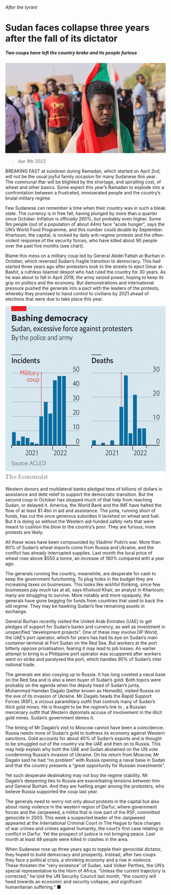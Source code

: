 ###### After the tyrant

# Sudan faces collapse three years after the fall of its dictator 

##### Two coups have left the country broke and its people furious 

![image](images/20220409_MAP001_0.jpg) 

> Apr 9th 2022 

BREAKING FAST at sundown during Ramadan, which started on April 2nd, will not be the usual joyful family occasion for many Sudanese this year. The communal iftar will be blighted by the shortage, and spiralling cost, of wheat and other basics. Some expect this year’s Ramadan to explode into a confrontation between a frustrated, immiserated people and the country’s brutal military regime.

Few Sudanese can remember a time when their country was in such a bleak state. The currency is in free fall, having plunged by more than a quarter since October. Inflation is officially 260%, but probably even higher. Some 9m people (out of a population of about 44m) face “acute hunger”, says the UN’s World Food Programme, and this number could double by September. Khartoum, the capital, is rocked by daily anti-regime protests and the often-violent response of the security forces, who have killed about 90 people over the past five months (see chart).


Blame this mess on a military coup led by General Abdel Fattah al-Burhan in October, which reversed Sudan’s fragile transition to democracy. This had started three years ago after protesters took to the streets to eject Omar al-Bashir, a ruthless Islamist despot who had ruled the country for 30 years. As he was about to fall in April 2019, the army seized power, hoping to keep its grip on politics and the economy. But demonstrations and international pressure pushed the generals into a pact with the leaders of the protests, whereby they promised to hand control to civilians by 2021 ahead of elections that were due to take place this year.

![image](images/20220409_MAC078.png) 


Western donors and multilateral banks pledged tens of billions of dollars in assistance and debt relief to support the democratic transition. But the second coup in October has stopped much of that help from reaching Sudan, or delayed it. America, the World Bank and the IMF have halted the flow of at least $1.4bn in aid and assistance. The junta, running short of funds, has cut the once generous subsidies it lavished on wheat and fuel. But it is doing so without the Western aid-funded safety nets that were meant to cushion the blow to the country’s poor. They are furious; more protests are likely.

All these woes have been compounded by Vladimir Putin’s war. More than 80% of Sudan’s wheat imports come from Russia and Ukraine, and the conflict has already interrupted supplies. Last month the local price of wheat rose above $550 a tonne, an increase of 180% compared with a year ago.

The generals running the country, meanwhile, are desperate for cash to keep the government functioning. To plug holes in the budget they are increasing taxes on businesses. This looks like wishful thinking, since few businesses pay much tax at all, says Kholood Khair, an analyst in Khartoum; many are struggling to survive. More notably and more opaquely, the generals have gone begging for funds from countries that used to back the old regime. They may be hawking Sudan’s few remaining assets in exchange.

General Burhan recently visited the United Arab Emirates (UAE) to get pledges of support for Sudan’s banks and currency, as well as investment in unspecified “development projects”. One of these may involve DP World, the UAE’s port operator, which for years has had its eye on Sudan’s main container terminal at Port Sudan on the Red Sea. But workers at the port bitterly oppose privatisation, fearing it may lead to job losses. An earlier attempt to bring in a Philippine port operator was scuppered after workers went on strike and paralysed the port, which handles 90% of Sudan’s inter national trade.

The generals are also cosying up to Russia. It has long coveted a naval base on the Red Sea and is also a keen buyer of Sudan’s gold. Both topics were probably on the agenda when the deputy head of Sudan’s junta, Muhammad Hamdan Dagalo (better known as Hemedti), visited Russia on the eve of its invasion of Ukraine. Mr Dagalo heads the Rapid Support Forces (RSF), a vicious paramilitary outfit that controls many of Sudan’s illicit gold mines. He is thought to be the regime’s link to , a Russian mercenary outfit that Western diplomats accuse of involvement in the illicit gold mines. Sudan’s government denies it.

The timing of Mr Dagalo’s visit to Moscow cannot have been a coincidence. Russia needs more of Sudan’s gold to buttress its economy against Western sanctions. Gold accounts for about 40% of Sudan’s exports and is thought to be smuggled out of the country via the UAE and then on to Russia. This may help explain why both the UAE and Sudan abstained on the UN vote condemning Russia’s invasion of Ukraine. On his return from Moscow, Mr Dagalo said he had “no problem” with Russia opening a naval base in Sudan and that the country presents a “great opportunity for Russian investments”.

Yet such desperate dealmaking may not buy the regime stability. Mr Dagalo’s deepening ties to Russia are exacerbating tensions between him and General Burhan. And they are fuelling anger among the protesters, who believe Russia supported the coup last year.

The generals need to worry not only about protests in the capital but also about rising violence in the western region of Darfur, where government forces and the Janjaweed, a militia that is now part of the RSF, committed genocide in 2003. This week a suspected leader of the Janjaweed appeared at the International Criminal Court in The Hague to face charges of war crimes and crimes against humanity, the court’s first case relating to conflict in Darfur. Yet the prospect of justice is not bringing peace. Last month at least 48 people were killed in clashes in the area.

When Sudanese rose up three years ago to topple their genocidal dictator, they hoped to build democracy and prosperity. Instead, after two coups they face a political crisis, a shrinking economy and a rise in violence. These threaten the “very existence” of Sudan, said Volker Perthes, the UN’s special representative to the Horn of Africa. “Unless the current trajectory is corrected,” he told the UN Security Council last month, “the country will head towards an economic and security collapse, and significant humanitarian suffering.” ■

